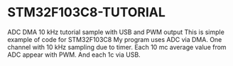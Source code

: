 # STM32F103C8-TUTORIAL
ADC DMA 10 kHz tutorial sample with USB and PWM output
This is simple example of code for STM32F103C8
My program uses ADC via DMA. One channel with 10 kHz sampling due to timer.
Each 10 mc average value from ADC appear with PWM. And each 1c via USB.
